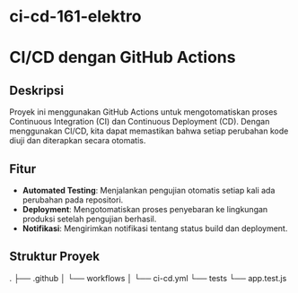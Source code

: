 # ci-cd-161-elektro

# CI/CD dengan GitHub Actions

## Deskripsi
Proyek ini menggunakan GitHub Actions untuk mengotomatiskan proses Continuous Integration (CI) dan Continuous Deployment (CD). Dengan menggunakan CI/CD, kita dapat memastikan bahwa setiap perubahan kode diuji dan diterapkan secara otomatis.

## Fitur
- **Automated Testing**: Menjalankan pengujian otomatis setiap kali ada perubahan pada repositori.
- **Deployment**: Mengotomatiskan proses penyebaran ke lingkungan produksi setelah pengujian berhasil.
- **Notifikasi**: Mengirimkan notifikasi tentang status build dan deployment.

## Struktur Proyek

.
├── .github
│   └── workflows
│       └── ci-cd.yml
└── tests
    └── app.test.js


